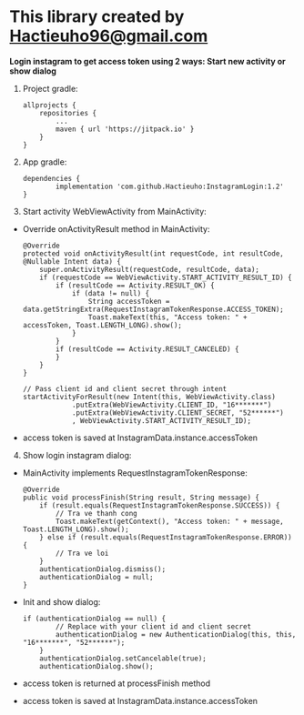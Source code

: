 # This library created by Hactieuho96@gmail.com
**Login instagram to get access token using 2 ways: Start new activity or show dialog**

1. Project gradle:
    ```
    allprojects {
		repositories {
			...
			maven { url 'https://jitpack.io' }
		}
	}
    ```

2. App gradle:
    ```
    dependencies {
	        implementation 'com.github.Hactieuho:InstagramLogin:1.2'
	}
    ```

3. Start activity WebViewActivity from MainActivity:

- Override onActivityResult method in MainActivity:
    ```
    @Override
    protected void onActivityResult(int requestCode, int resultCode, @Nullable Intent data) {
        super.onActivityResult(requestCode, resultCode, data);
        if (requestCode == WebViewActivity.START_ACTIVITY_RESULT_ID) {
            if (resultCode == Activity.RESULT_OK) {
                if (data != null) {
                    String accessToken = data.getStringExtra(RequestInstagramTokenResponse.ACCESS_TOKEN);
                    Toast.makeText(this, "Access token: " + accessToken, Toast.LENGTH_LONG).show();
                }
            }
            if (resultCode == Activity.RESULT_CANCELED) {
            }
        }
    }
    ```
  
    ```
    // Pass client id and client secret through intent
    startActivityForResult(new Intent(this, WebViewActivity.class)
                .putExtra(WebViewActivity.CLIENT_ID, "16*******")
                .putExtra(WebViewActivity.CLIENT_SECRET, "52******")
                , WebViewActivity.START_ACTIVITY_RESULT_ID);
    ```

- access token is saved at InstagramData.instance.accessToken

4. Show login instagram dialog:

- MainActivity implements RequestInstagramTokenResponse:
    ```
    @Override
    public void processFinish(String result, String message) {
        if (result.equals(RequestInstagramTokenResponse.SUCCESS)) {
            // Tra ve thanh cong
            Toast.makeText(getContext(), "Access token: " + message, Toast.LENGTH_LONG).show();
        } else if (result.equals(RequestInstagramTokenResponse.ERROR)) {
            // Tra ve loi
        }
        authenticationDialog.dismiss();
        authenticationDialog = null;
    }
    ```
- Init and show dialog:
    ```
    if (authenticationDialog == null) {
            // Replace with your client id and client secret
            authenticationDialog = new AuthenticationDialog(this, this, "16*******", "52******");
        }
        authenticationDialog.setCancelable(true);
        authenticationDialog.show();
    ```
  
- access token is returned at processFinish method

- access token is saved at InstagramData.instance.accessToken
